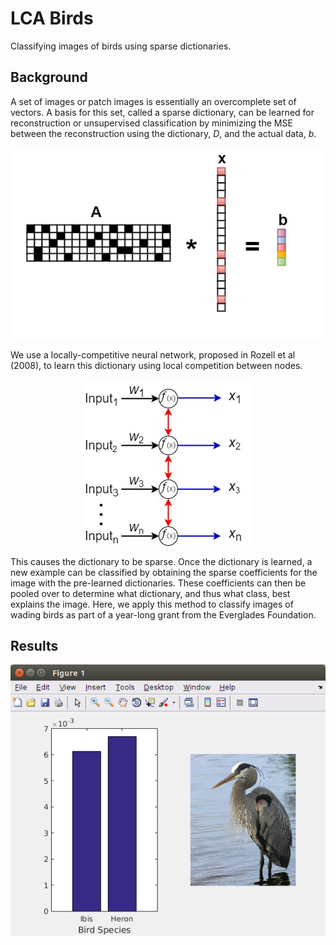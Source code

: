 # LCA Birds
Classifying images of birds using sparse dictionaries. 

## Background
A set of images or patch images is essentially an overcomplete set of vectors. A basis for this set, called a sparse dictionary, can be learned for reconstruction or unsupervised classification by minimizing the MSE between the reconstruction using the dictionary, *D*, and the actual data, *b*.

![alt tag](https://github.com/MichaelTeti/LCA_Sparse_Coding_WadingBirds/blob/master/ax%3Db.jpg)

We use a locally-competitive neural network, proposed in Rozell et al (2008), to learn this dictionary using local competition between nodes.

<div style="text-align:center"><img src ="https://github.com/MichaelTeti/LCA_Sparse_Coding_WadingBirds/blob/master/LCA1.jpg" /></div>

This causes the dictionary to be sparse. Once the dictionary is learned, a new example can be classified by obtaining the sparse coefficients for the image with the pre-learned dictionaries. These coefficients can then be pooled over to determine what dictionary, and thus what class, best explains the image. Here, we apply this method to classify images of wading birds as part of a year-long grant from the Everglades Foundation.  

## Results
![alt tag](https://github.com/MichaelTeti/LCA_Sparse_Coding_WadingBirds/blob/master/bargraph.png)
